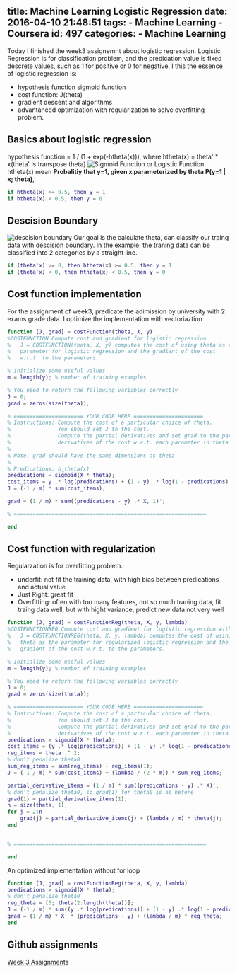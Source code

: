 title: Machine Learning Logistic Regression
date: 2016-04-10 21:48:51
tags:
    - Machine Learning
    - Coursera
id: 497
categories:
      - Machine Learning
---
Today I finished the week3 assignemnt about logistic regression.
Logistic Regression is for classification problem, and the predication value is fixed descrete values, such as 1 for positive or 0 for negative. I this the essence of logistic regression is:
- hypothesis function sigmoid function
- cost function: J(theta)
- gradient descent and algorithms
- advantanced optimization with regularization to solve overfitting problem.
<!--more-->
## Basics about logistic regression
hypothesis function = 1 / (1 + exp(-htheta(x))), 
where htheta(x) = theta' * x(theta' is transpose theta)
![Sigmoid Function or Logistic Function](http://ww2.sinaimg.cn/mw690/761b7938jw1f2rxxio8x0j20v80nit9x.jpg)
htheta(x) mean **Probalitiy that y=1, given x parameterized by theta P(y=1 | x; theta)**, 
```matlab
if htheta(x) >= 0.5, then y = 1
if htheta(x) < 0.5, then y = 0

```
## Descision Boundary
![descision boundary](http://ww3.sinaimg.cn/mw690/761b7938jw1f2rxxhyf4ij20v00ngtbs.jpg)
Our goal is the calculate theta, can classify our traing data with descision boundary.
In the example, the traning data can be classified into 2 categories by a straight line.
```matlab
if (theta'x) >= 0, then htheta(x) >= 0.5, then y = 1
if (theta'x) < 0, then htheta(x) < 0.5, then y = 0
```

## Cost function implementation
For the assignment of week3, predicate the adimission by university with 2 exams grade data.
I optimize the implementation with vectoriaztion
```matlab
function [J, grad] = costFunction(theta, X, y)
%COSTFUNCTION Compute cost and gradient for logistic regression
%   J = COSTFUNCTION(theta, X, y) computes the cost of using theta as the
%   parameter for logistic regression and the gradient of the cost
%   w.r.t. to the parameters.

% Initialize some useful values
m = length(y); % number of training examples

% You need to return the following variables correctly 
J = 0;
grad = zeros(size(theta));

% ====================== YOUR CODE HERE ======================
% Instructions: Compute the cost of a particular choice of theta.
%               You should set J to the cost.
%               Compute the partial derivatives and set grad to the partial
%               derivatives of the cost w.r.t. each parameter in theta
%
% Note: grad should have the same dimensions as theta
%
% Predications: h_theta(x)
predications = sigmoid(X * theta);
cost_items = y .* log(predications) + (1 - y) .* log(1 - predications);
J = (-1 / m) * sum(cost_items);

grad = (1 / m) * sum((predications - y) .* X, 1)';

% =============================================================

end
```

## Cost function with regularization
Regularzation is for overfitting problem.
- underfit: not fit the training data, with high bias between predications and actual value 
- Just Right: great fit
- Overfitting:  often with too many features, not so much traning data, fit traing data well, but with hight variance, predict new data not very well

```matlab
function [J, grad] = costFunctionReg(theta, X, y, lambda)
%COSTFUNCTIONREG Compute cost and gradient for logistic regression with regularization
%   J = COSTFUNCTIONREG(theta, X, y, lambda) computes the cost of using
%   theta as the parameter for regularized logistic regression and the
%   gradient of the cost w.r.t. to the parameters. 

% Initialize some useful values
m = length(y); % number of training examples

% You need to return the following variables correctly 
J = 0;
grad = zeros(size(theta));

% ====================== YOUR CODE HERE ======================
% Instructions: Compute the cost of a particular choice of theta.
%               You should set J to the cost.
%               Compute the partial derivatives and set grad to the partial
%               derivatives of the cost w.r.t. each parameter in theta
predications = sigmoid(X * theta);
cost_items = (y .* log(predications)) + (1 - y) .* log(1 - predications);
reg_items = theta .^ 2;
% don't penalize theta0
sum_reg_items = sum(reg_items) - reg_items(1);
J = (-1 / m) * sum(cost_items) + (lambda / (2 * m)) * sum_reg_items;

partial_derivative_items = (1 / m) * sum((predications - y) .* X)';
% don't penalize theta0, so grad(1) for theta0 is as before
grad(1) = partial_derivative_items(1);
n = size(theta, 1);
for j = 2:n
    grad(j) = partial_derivative_items(j) + (lambda / m) * theta(j);
end


% =============================================================

end

```

An optimized implementation without for loop 
```matlab
function [J, grad] = costFunctionReg(theta, X, y, lambda)
predications = sigmoid(X * theta);
% don't penalize theta0
reg_theta = [0; theta(2:length(theta))];
J = (-1 / m) * sum((y .* log(predications)) + (1 - y) .* log(1 - predications)) + (lambda / (2 * m)) * sum(reg_theta .^2);
grad = (1 / m) * X' * (predications - y) + (lambda / m) * reg_theta;
end
```

## Github assignments
[Week 3 Assignments](https://github.com/lgrcyanny/MachineLearningCoursera/tree/master/assignments/ex2-logistic-regression)